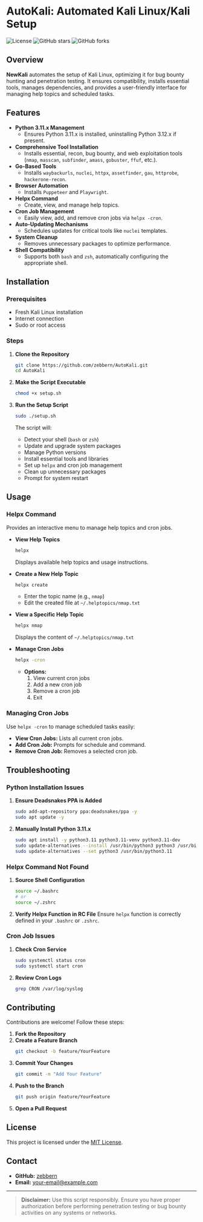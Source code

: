# AutoKali: Automated Kali Linux/Kali Setup

![License](https://img.shields.io/github/license/zebbern/NewKali)
![GitHub stars](https://img.shields.io/github/stars/zebbern/NewKali?style=social)
![GitHub forks](https://img.shields.io/github/forks/zebbern/NewKali?style=social)

## Overview

**NewKali** automates the setup of Kali Linux, optimizing it for bug bounty hunting and penetration testing. It ensures compatibility, installs essential tools, manages dependencies, and provides a user-friendly interface for managing help topics and scheduled tasks.

## Features

- **Python 3.11.x Management**
  - Ensures Python 3.11.x is installed, uninstalling Python 3.12.x if present.
- **Comprehensive Tool Installation**
  - Installs essential, recon, bug bounty, and web exploitation tools (`nmap`, `masscan`, `subfinder`, `amass`, `gobuster`, `ffuf`, etc.).
- **Go-Based Tools**
  - Installs `waybackurls`, `nuclei`, `httpx`, `assetfinder`, `gau`, `httprobe`, `hackerone-recon`.
- **Browser Automation**
  - Installs `Puppeteer` and `Playwright`.
- **Helpx Command**
  - Create, view, and manage help topics.
- **Cron Job Management**
  - Easily view, add, and remove cron jobs via `helpx -cron`.
- **Auto-Updating Mechanisms**
  - Schedules updates for critical tools like `nuclei` templates.
- **System Cleanup**
  - Removes unnecessary packages to optimize performance.
- **Shell Compatibility**
  - Supports both `bash` and `zsh`, automatically configuring the appropriate shell.

## Installation

### Prerequisites

- Fresh Kali Linux installation
- Internet connection
- Sudo or root access

### Steps

1. **Clone the Repository**
    ```bash
    git clone https://github.com/zebbern/AutoKali.git
    cd AutoKali
    ```

2. **Make the Script Executable**
    ```bash
    chmod +x setup.sh
    ```

3. **Run the Setup Script**
    ```bash
    sudo ./setup.sh
    ```

    The script will:
    - Detect your shell (`bash` or `zsh`)
    - Update and upgrade system packages
    - Manage Python versions
    - Install essential tools and libraries
    - Set up `helpx` and cron job management
    - Clean up unnecessary packages
    - Prompt for system restart

## Usage

### Helpx Command

Provides an interactive menu to manage help topics and cron jobs.

- **View Help Topics**
    ```bash
    helpx
    ```
    Displays available help topics and usage instructions.

- **Create a New Help Topic**
    ```bash
    helpx create
    ```
    - Enter the topic name (e.g., `nmap`)
    - Edit the created file at `~/.helptopics/nmap.txt`

- **View a Specific Help Topic**
    ```bash
    helpx nmap
    ```
    Displays the content of `~/.helptopics/nmap.txt`

- **Manage Cron Jobs**
    ```bash
    helpx -cron
    ```
    - **Options:**
      1. View current cron jobs
      2. Add a new cron job
      3. Remove a cron job
      4. Exit

### Managing Cron Jobs

Use `helpx -cron` to manage scheduled tasks easily:
- **View Cron Jobs:** Lists all current cron jobs.
- **Add Cron Job:** Prompts for schedule and command.
- **Remove Cron Job:** Removes a selected cron job.

## Troubleshooting

### Python Installation Issues

1. **Ensure Deadsnakes PPA is Added**
    ```bash
    sudo add-apt-repository ppa:deadsnakes/ppa -y
    sudo apt update -y
    ```

2. **Manually Install Python 3.11.x**
    ```bash
    sudo apt install -y python3.11 python3.11-venv python3.11-dev
    sudo update-alternatives --install /usr/bin/python3 python3 /usr/bin/python3.11 1
    sudo update-alternatives --set python3 /usr/bin/python3.11
    ```

### Helpx Command Not Found

1. **Source Shell Configuration**
    ```bash
    source ~/.bashrc
    # or
    source ~/.zshrc
    ```

2. **Verify Helpx Function in RC File**
    Ensure `helpx` function is correctly defined in your `.bashrc` or `.zshrc`.

### Cron Job Issues

1. **Check Cron Service**
    ```bash
    sudo systemctl status cron
    sudo systemctl start cron
    ```

2. **Review Cron Logs**
    ```bash
    grep CRON /var/log/syslog
    ```

## Contributing

Contributions are welcome! Follow these steps:

1. **Fork the Repository**
2. **Create a Feature Branch**
    ```bash
    git checkout -b feature/YourFeature
    ```
3. **Commit Your Changes**
    ```bash
    git commit -m "Add Your Feature"
    ```
4. **Push to the Branch**
    ```bash
    git push origin feature/YourFeature
    ```
5. **Open a Pull Request**

## License

This project is licensed under the [MIT License](LICENSE).

## Contact

- **GitHub:** [zebbern](https://github.com/zebbern)
- **Email:** [your-email@example.com](mailto:your-email@example.com)

---

> **Disclaimer:** Use this script responsibly. Ensure you have proper authorization before performing penetration testing or bug bounty activities on any systems or networks.
